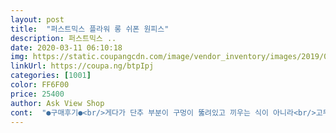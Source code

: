 ```yaml
---
layout: post 
title:  "퍼스트믹스 플라워 롱 쉬폰 원피스" 
description: 퍼스트믹스 ..
date: 2020-03-11 06:10:18 
img: https://static.coupangcdn.com/image/vendor_inventory/images/2019/03/14/17/0/166d674a-47d2-4758-b13e-63c7e3f5f340.jpg 
linkUrl: https://coupa.ng/btpIpj 
categories: [1001] 
color: FF6F00 
price: 25400 
author: Ask View Shop 
cont:  "●구매후기●<br/>게다가 단추 부분이 구멍이 뚫려있고 끼우는 식이 아니라<br/>고무줄 달려있고 고무줄 벌려서 집어넣어야 한다는 게 좀 많이 불편해요<br/>구매하고 나니 가격이 내려갔네요^^; 아쉽<br/>근데 마감이 너무 별로에요<br/>사이즈가 텍에는 XL라고 써있는데<br/>색감도 약간 좀 탁한 핑크라 해야하나... <br/>... <br/>그래도 이쁘긴 이쁩니다<br/>색상은 화면이랑 다른 할머니 핑크라 아쉽구요<br/>소매는 추울 정도로 짧고 가슴 바로 밑에 스모크가 있어서 가슴 크신분들 입으시면 오히려 부해보이는 게 안예쁘네요<br/>수선해서 입으려구요!ㅠㅠ체구 작으신 분들은 좀 클듯... <br/><br/>실밥이 마감마다 다 나와있어서 더 없어보이고 저렴해보여요ㅠ<br/>실밥제거를 꼼꼼하게 다 정리하고 입어야해요<br/>얇은 편이라 추울땐 가디건이나 자켓 걸쳐서 입으면<br/>예쁠것같아요<br/>원피스 자체는 이쁜데 제가 상의는 44사이즈라 그런지 고무로 허리 잡아주는 부분이<br/>음... <br/>.<br/>일단 배송은 거의 3주 정도 걸린거 같네요.<br/>.<br/>ㅋㅋㅋㅋㅋ<br/>좀 큰거 같아요.<br/>.<br/> 허리를 한번 안잡아쥬고 구냥 쭉 내려 옵니당ㅠ<br/>패턴도 예쁘고 하늘하늘해서 봄에 입기 좋아요<br/>평소 55입는데 적당하게 잘 맞아요<br/>평소에 XL입는 분들은 좀 작아서 낄 것 같네요<br/>" 
---
```

